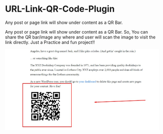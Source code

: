 # URL-Link-QR-Code-Plugin
Any post or page link will show under content as a QR Bar. 

Any post or page link will show under content as a QR Bar. So, You can share the QR bar/image any where and user will scan the image to visit the link directly. Just a Practice and fun project!!


![](/qrcode.jpg)
